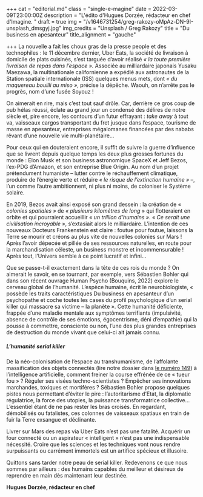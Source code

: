 +++
cat = "editorial.md"
class = "single-e-magine"
date = 2022-03-09T23:00:00Z
description = "L'édito d'Hugues Dorzée, rédacteur en chef d'Imagine. "
draft = true
img = "/v1646731254/greg-rakozy-oMpAz-DN-9I-unsplash_dmsgyj.jpg"
img_credits = "Unsplash / Greg Rakozy"
title = "Du business en apesanteur"
title_alignment = "gauche"

+++
La nouvelle a fait les choux gras de la presse people et des technophiles : le 11 décembre dernier, Uber Eats, la société de livraison à domicile de plats cuisinés, s’est targuée d’avoir réalisé _« la toute première livraison de repas dans l’espace »._ Associée au milliardaire japonais Yusaku Maezawa, la multinationale californienne a expédié aux astronautes de la Station spatiale internationale (ISS) quelques menus mets, dont _« du maquereau bouilli au miso »_, précise la dépêche. Waouh, on n’arrête pas le progrès, nom d’une fusée Soyouz ! 

On aimerait en rire, mais c’est tout sauf drôle. Car, derrière ce gros coup de pub hélas réussi, éclate au grand jour un condensé des délires de notre siècle et, pire encore, les contours d’un futur effrayant : _take away_ à tout va, vaisseaux cargos transportant du fret jusque dans l’espace, tourisme de masse en apesanteur, entreprises mégalomanes financées par des nababs rêvant d’une nouvelle vie multi-planétaire… 

Pour ceux qui en douteraient encore, il suffit de suivre la guerre d’influence que se livrent depuis quelque temps les deux plus grosses fortunes du monde : Elon Musk et son business astronomique SpaceX et Jeff Bezos, l’ex-PDG d’Amazon, et son entreprise Blue Origin. Au nom d’un projet prétendument humaniste – lutter contre le réchauffement climatique, produire de l’énergie verte et réduire _« le risque de l’extinction humaine »_ –, l’un comme l’autre ambitionnent, ni plus ni moins, de coloniser le Système solaire. 

En 2019, Bezos avait ainsi exposé son grand dessein : la création de _« colonies spatiales »_ de _« plusieurs kilomètres de long »_ qui flotteraient en orbite et qui pourraient accueillir _« un trillion d’humains »_. _« Ce serait une civilisation incroyable »_, s’extasiait alors le milliardaire. L’intention de ces nouveaux Docteurs Frankenstein est claire : foutue pour foutue, laissons la Terre se mourir et créons au plus vite de nouvelles colonies sur Mars ! Après l’avoir dépecée et pillée de ses ressources naturelles, en route pour la marchandisation céleste, un business monstre et incommensurable ! Après tout, l’Univers semble à ce point lucratif et infini… 

Que se passe-t-il exactement dans la tête de ces rois du monde ? On aimerait le savoir, en se tournant, par exemple, vers Sébastien Bohler qui dans son récent ouvrage Human Psycho (Bouquins, 2022) explore le cerveau global de l’humanité. L’espèce humaine, écrit le neurobiologiste, « possède les traits caractéristiques Du business en apesanteur d’un psychopathe et coche toutes les cases du profil psychologique d’un serial killer qui massacre sa victime – la planète ». Cette humanité déficiente, frappée d’une maladie mentale aux symptômes terrifiants (impulsivité, absence de contrôle de ses émotions, égocentrisme, déni d’empathie) qui la pousse à commettre, consciente ou non, l’une des plus grandes entreprises de destruction du monde vivant que celui-ci ait jamais connu. 

##### L’humanité serial killer 

De la néo-colonisation de l’espace au transhumanisme, de l’affolante massification des objets connectés (lire notre dossier dans [le numéro 149](https://kiosque.imagine-magazine.com/)) à l’intelligence artificielle, comment freiner la course effrénée de ce « tueur fou » ? Réguler ses visées techno-scientistes ? Empêcher ses innovations marchandes, toxiques et mortifères ? Sébastien Bohler propose quelques pistes nous permettant d’éviter le pire : l’autoritarisme d’Etat, la diplomatie régulatrice, la force des utopies, la puissance transformatrice collective… L’essentiel étant de ne pas rester les bras croisés. En regardant, démobilisés ou fatalistes, ces colonnes de vaisseaux spatiaux en train de fuir la Terre exsangue et déclinante. 

Livrer sur Mars des repas via Uber Eats n’est pas une fatalité. Acquérir un four connecté ou un aspirateur « intelligent » n’est pas une indispensable nécessité. Croire que les sciences et les techniques vont nous rendre surpuissants ou carrément immortels est un artifice spécieux et illusoire. 

Quittons sans tarder notre peau de serial killer. Redevenons ce que nous sommes par ailleurs : des humains capables du meilleur et désireux de reprendre en main dès maintenant leur destinée.

**Hugues Dorzée, rédacteur en chef** 
